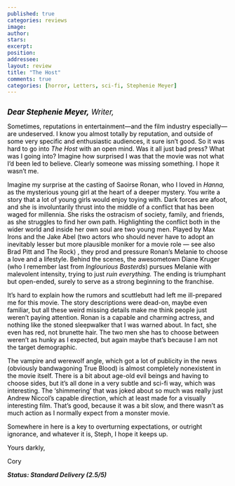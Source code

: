 ```yaml
---
published: true
categories: reviews
image:
author: 
stars: 
excerpt: 
position: 
addressee: 
layout: review
title: "The Host"
comments: true
categories: [horror, Letters, sci-fi, Stephenie Meyer]
---
```

<div><p><span class="full-image-block ssNonEditable"><span><a href="/letters/2013/4/3/the-host.html"><img src="http://static.squarespace.com/static/5005f6bcc4aa41161b33e89e/5329cf1fe4b07c068ebf74de/5329cf1fe4b07c068ebf7808/1365021831557/the-host.jpg" alt="" /></a></span></span></p>
<p><em><span style="color:black;"><span style="font-size:120%;"><strong>Dear Stephenie Meyer,</strong> Writer,</span>&nbsp;</span></em><span style="color:black;">&nbsp;</span></p>
<p><span style="color:black;">Sometimes, reputations in entertainment&mdash;and the film industry especially&mdash;are undeserved. I know you almost totally by reputation, and outside of some very specific and enthusiastic audiences, it sure isn&rsquo;t good. So it was hard to go into <em>The Host</em> with an open mind. Was it all just bad press? What was I going into? Imagine how surprised I was that the movie was not what I&rsquo;d been led to believe. Clearly someone was missing something. I hope it wasn&rsquo;t me.</span></p>
<p><span style="color:black;">Imagine my surprise at the casting of Saoirse Ronan, who I loved in <em>Hanna, </em>as the mysterious young girl at the heart of a deeper mystery. You write a story that a lot of young girls would enjoy toying with. Dark forces are afoot, and she is involuntarily thrust into the middle of a conflict that has been waged for millennia. She risks the ostracism of society, family, and friends, as she struggles to find her own path. Highlighting the conflict both in the wider world and inside her own soul are two young men. Played by Max Irons and the Jake Abel (two actors who should never have to adopt an inevitably lesser but more plausible moniker for a movie role &mdash; see also Brad Pitt and The Rock) , they prod and pressure Ronan&rsquo;s Melanie to choose a love and a lifestyle. Behind the scenes, the awesometown Diane Kruger (who I remember last from <em>Inglourious Basterds</em>) pursues Melanie with malevolent intensity, trying to just <em>ruin everything. </em>The ending is triumphant but open-ended, surely to serve as a strong beginning to the franchise.</span></p>
<p><span style="color:black;">It&rsquo;s hard to explain how the rumors and scuttlebutt had left me ill-prepared me for this movie. The story descriptions were dead-on, maybe even familiar, but all these weird missing details make me think people just weren&rsquo;t paying attention. Ronan is a capable and charming actress, and nothing like the stoned sleepwalker that I was warned about. In fact, she even has red, not brunette hair. The two men she has to choose between weren&rsquo;t as hunky as I expected, but again maybe that&rsquo;s because I am not the target demographic.</span></p>
<p><span style="color:black;">The vampire and werewolf angle, which got a lot of publicity in the news (obviously bandwagoning True Blood) is almost completely nonexistent in the movie itself. There is a bit about age-old evil beings and having to choose sides, but it&rsquo;s all done in a very subtle and sci-fi way, which was interesting. The &lsquo;shimmering&rsquo; that was joked about so much was really just Andrew Niccol&rsquo;s capable direction, which at least made for a visually interesting film. That&rsquo;s good, because it was a bit slow, and there wasn&rsquo;t as much action as I normally expect from a monster movie.</span></p>
<p><span style="color:black;">Somewhere in here is a key to overturning expectations, or outright ignorance, and whatever it is, Steph, I hope it keeps up. &nbsp;</span><span style="color:black;">&nbsp;</span></p>
<p><span style="color:black;">Yours darkly,</span></p>
<p><span style="color:black;">Cory</span></p>
<p><strong><em>Status: <strong><em>Standard Delivery (</em></strong>2.5/5)</em></strong></p></div>
